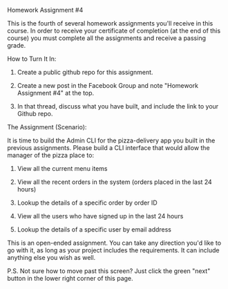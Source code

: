 Homework Assignment #4

This is the fourth of several homework assignments you'll receive in this course. In order to receive your certificate of completion (at the end of this course) you must complete all the assignments and receive a passing grade. 

How to Turn It In:

1. Create a public github repo for this assignment. 

2. Create a new post in the Facebook Group  and note "Homework Assignment #4" at the top.

3. In that thread, discuss what you have built, and include the link to your Github repo. 

The Assignment (Scenario):

It is time to build the Admin CLI for the pizza-delivery app you built in the previous assignments. Please build a CLI interface that would allow the manager of the pizza place to:

1. View all the current menu items

2. View all the recent orders in the system (orders placed in the last 24 hours)

3. Lookup the details of a specific order by order ID

4. View all the users who have signed up in the last 24 hours

5. Lookup the details of a specific user by email address


This is an open-ended assignment. You can take any direction you'd like to go with it, as long as your project includes the requirements. It can include anything else you wish as well. 

P.S. Not sure how to move past this screen? Just click the green "next" button in the lower right corner of this page.